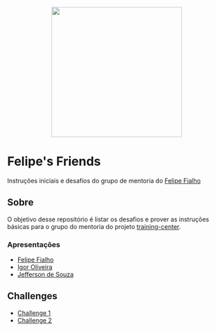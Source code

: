 <p align="center"><img src="https://user-images.githubusercontent.com/3603793/28849593-1d731f5c-76ee-11e7-8e7a-c39e80af1c2f.png" width="300"></p>

# Felipe's Friends

Instruções iniciais e desafios do grupo de mentoria do [Felipe Fialho](https://github.com/training-center/mentoria/blob/master/profiles/mentors/profiles/felipe_fialho.md)

## Sobre

O objetivo desse repositório é listar os desafios e prover as instruções básicas para o grupo do mentoria do projeto [training-center](https://github.com/training-center).

### Apresentações

- [Felipe Fialho](apresentacoes/felipe-fialho.md)
- [Igor Oliveira](apresentacoes/igor-oliveira.md)
- [Jefferson de Souza](apresentacoes/jefferson-de-souza.md)

## Challenges

- [Challenge 1](challenges/challenge-1.md)
- [Challenge 2](challenges/challenge-2.md)




